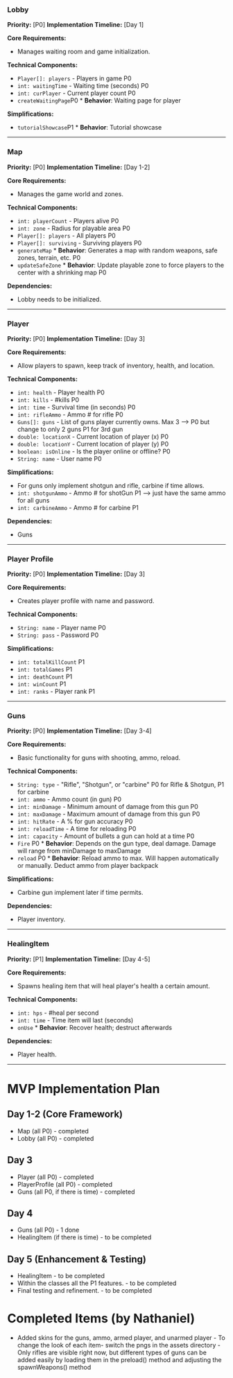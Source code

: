 ### Lobby
**Priority:** [P0]
**Implementation Timeline:** [Day 1]

**Core Requirements:**
- Manages waiting room and game initialization.

**Technical Components:**
- `Player[]: players` - Players in game P0
- `int: waitingTime` - Waiting time (seconds) P0
- `int: curPlayer` - Current player count P0
- `createWaitingPage`P0
      * **Behavior**: Waiting page for player

**Simplifications:**
- `tutorialShowcase`P1
      * **Behavior**: Tutorial showcase

---

### Map
**Priority:** [P0]
**Implementation Timeline:** [Day 1-2]

**Core Requirements:**
- Manages the game world and zones.

**Technical Components:**
- `int: playerCount` - Players alive P0
- `int: zone` - Radius for playable area P0
- `Player[]: players` - All players P0
- `Player[]: surviving` - Surviving players P0
- `generateMap`
      * **Behavior**: Generates a map with random weapons, safe zones, terrain, etc. P0
- `updateSafeZone`
      * **Behavior**: Update playable zone to force players to the center with a shrinking map P0

**Dependencies:**
- Lobby needs to be initialized.

---

### Player
**Priority:** [P0]
**Implementation Timeline:** [Day 3]

**Core Requirements:**
- Allow players to spawn, keep track of inventory, health, and location.

**Technical Components:**
- `int: health` - Player health P0
- `int: kills` - #kills P0
- `int: time` - Survival time (in seconds) P0
- `int: rifleAmmo` - Ammo # for rifle P0
- `Guns[]: guns` - List of guns player currently owns. Max 3 --> P0 but change to only 2 guns P1 for 3rd gun
- `double: locationX` - Current location of player (x) P0
- `double: locationY` - Current location of player (y) P0
- `boolean: isOnline` - Is the player online or offline? P0
- `String: name` - User name P0

**Simplifications:**
- For guns only implement shotgun and rifle, carbine if time allows.
- `int: shotgunAmmo` - Ammo # for shotGun P1 --> just have the same ammo for all guns
- `int: carbineAmmo` - Ammo # for carbine P1

**Dependencies:**
- Guns

---

### Player Profile
**Priority:** [P0]
**Implementation Timeline:** [Day 3]

**Core Requirements:**
- Creates player profile with name and password.

**Technical Components:**
- `String: name` - Player name P0
- `String: pass` - Password P0

**Simplifications:**
- `int: totalKillCount` P1
- `int: totalGames` P1
- `int: deathCount` P1
- `int: winCount` P1
- `int: ranks` - Player rank P1

---

### Guns
**Priority:** [P0]
**Implementation Timeline:** [Day 3-4]

**Core Requirements:**
- Basic functionality for guns with shooting, ammo, reload.

**Technical Components:**
- `String: type` - "Rifle", "Shotgun", or "carbine" P0 for Rifle & Shotgun, P1 for carbine
- `int: ammo` - Ammo count (in gun) P0
- `int: minDamage` - Minimum amount of damage from this gun P0
- `int: maxDamage` - Maximum amount of damage from this gun P0
- `int: hitRate` - A % for gun accuracy P0
- `int: reloadTime` - A time for reloading P0
- `int: capacity` - Amount of bullets a gun can hold at a time P0
- `Fire` P0
      * **Behavior**: Depends on the gun type, deal damage. Damage will range from minDamage to maxDamage
- `reload` P0
      * **Behavior**: Reload ammo to max. Will happen automatically or manually. Deduct ammo from player backpack

**Simplifications:**
- Carbine gun implement later if time permits.

**Dependencies:**
- Player inventory.

---

### HealingItem
**Priority:** [P1]
**Implementation Timeline:** [Day 4-5]

**Core Requirements:**
- Spawns healing item that will heal player's health a certain amount.

**Technical Components:**
- `int: hps` - #heal per second
- `int: time` - Time item will last (seconds)
- `onUse`
      * **Behavior**: Recover health; destruct afterwards

**Dependencies:**
- Player health.

---

# MVP Implementation Plan

## Day 1-2 (Core Framework)
- Map (all P0) - completed
- Lobby (all P0) - completed

## Day 3
- Player (all P0) - completed
- PlayerProfile (all P0) - completed
- Guns (all P0, if there is time) - completed

## Day 4
- Guns (all P0) - 1 done
- HealingItem (if there is time) - to be completed

## Day 5 (Enhancement & Testing)
- HealingItem - to be completed
- Within the classes all the P1 features. - to be completed
- Final testing and refinement. - to be completed

# Completed Items (by Nathaniel)
- Added skins for the guns, ammo, armed player, and unarmed player
      - To change the look of each item- switch the pngs in the assets directory
      - Only rifles are visible right now, but different types of guns can be added easily by loading them in the preload() method and adjusting the spawnWeapons() method